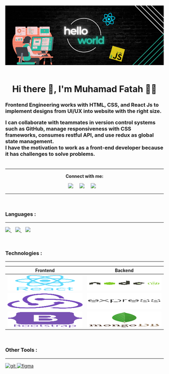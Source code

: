 [![Header](header.png "Header")](https://github.com/Muhamad-Fatah/) <br></br>

<h1 align="center">Hi there 👋, I'm Muhamad Fatah 👩‍💻</h1>

<h3>
Frontend Engineering works with HTML, CSS, and React Js to implement designs from UI/UX into website with the right size.

I can collaborate with teammates in version control systems such as GitHub, manage responsiveness with CSS frameworks, consumes restful API, and use redux as global state management.  
I have the motivation to work as a front-end developer because it has challenges to solve problems. <br></br>
</h3>

---


<p align="center"><b>Connect with me:</b></p>


<p align='center'>
  <a href="https://github.com/Muhamad-Fatah"><img src="https://img.shields.io/badge/github-%231DA1F2.svg?&style=for-the-badge&logo=github&logoColor=white" /></a>&nbsp;&nbsp;&nbsp;&nbsp;
  <a href="https://www.linkedin.com/in/muhamad-fatah-7b2659253/ "><img src="https://img.shields.io/badge/linkedin-%230077B5.svg?&style=for-the-badge&logo=linkedin&logoColor=white" /></a>&nbsp;&nbsp;&nbsp;&nbsp;
  <a href="mailto:muhamad.fatah494@gmail.com?subject=Olá%20Stefany"><img src="https://img.shields.io/badge/gmail-%23D14836.svg?&style=for-the-badge&logo=gmail&logoColor=white" /></a>&nbsp;&nbsp;&nbsp;&nbsp;
</p>

<hr><br>

<h3 align="left">Languages : </h3>

---

<p>
<a href="https://www.w3.org/html/" target="_blank" rel="noreferrer"> <img src="https://img.shields.io/badge/html5%20-%23e34f26.svg?&style=for-the-badge&logo=html5&logoColor=white" /> 
</a> &nbsp&nbsp
<a href="https://www.w3schools.com/css/" target="_blank" rel="noreferrer"> <img src="https://img.shields.io/badge/CSS3-1572B6?&style=for-the-badge&logo=css3&logoColor=white" />
</a> &nbsp&nbsp
<a href="https://developer.mozilla.org/en-US/docs/Web/JavaScript" target="_blank" rel="noreferrer"> <img src="https://img.shields.io/badge/JavaScript-F7DF1E?style=for-the-badge&logo=javascript&logoColor=black" /> 
</a>
</p><br>

<h3 align="left">Technologies : </h3>

---

|                                                                          Frontend                                                                          |                                                                         Backend                                                                         |
|:----------------------------------------------------------------------------------------------------------------------------------------------------------:|:-------------------------------------------------------------------------------------------------------------------------------------------------------:|
|      <img src="https://raw.githubusercontent.com/devicons/devicon/master/icons/react/react-original-wordmark.svg" alt="react" width="500" height="50"/>     | <img src="https://raw.githubusercontent.com/devicons/devicon/master/icons/nodejs/nodejs-original-wordmark.svg" alt="nodejs" width="500" height="50"/>    |
|          <img src="https://raw.githubusercontent.com/devicons/devicon/master/icons/redux/redux-original.svg" alt="redux" width="500" height="50"/>          | <img src="https://raw.githubusercontent.com/devicons/devicon/master/icons/express/express-original-wordmark.svg" alt="express" width="500" height="50"/> |
| <img src="https://raw.githubusercontent.com/devicons/devicon/master/icons/bootstrap/bootstrap-plain-wordmark.svg" alt="bootstrap" width="500" height="50"/> | <img src="https://raw.githubusercontent.com/devicons/devicon/master/icons/mongodb/mongodb-original-wordmark.svg" alt="mongodb" width="500" height="50"/> |

<br>

<h3 align="left">Other Tools : </h3>

---

<p>
<a href="https://git-scm.com/" target="_blank" rel="noreferrer"> <img src="https://www.vectorlogo.zone/logos/git-scm/git-scm-icon.svg" alt="git" width="40" height="40"/> 
</a>
<a href="https://www.figma.com/" target="_blank" rel="noreferrer"> <img src="https://www.vectorlogo.zone/logos/figma/figma-icon.svg" alt="figma" width="40" height="40"/> 
</a> 
</p>